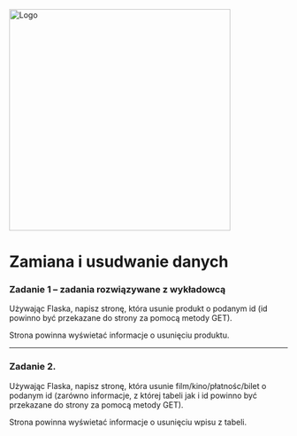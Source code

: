 <img alt="Logo" src="http://coderslab.pl/svg/logo-coderslab.svg" width="400">

# Zamiana i usudwanie danych

### Zadanie 1 &ndash; zadania rozwiązywane z wykładowcą
Używając Flaska, napisz stronę, która usunie produkt o podanym id (id powinno 
być przekazane do strony za pomocą metody GET). 

Strona powinna wyświetać informacje o usunięciu produktu.

---

### Zadanie 2.

Używając Flaska, napisz stronę, która usunie film/kino/płatnośc/bilet o podanym 
id (zarówno informacje, z której tabeli jak i id powinno być przekazane do 
strony za pomocą metody GET). 

Strona powinna wyświetać informacje o usunięciu wpisu z tabeli.
